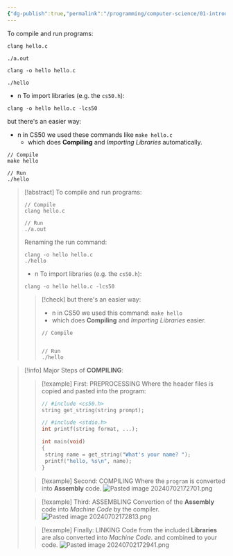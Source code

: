 ```yaml
---
{"dg-publish":true,"permalink":"/programming/computer-science/01-introduction/005-compiling/","tags":["computerscience","cs50","c_lang"]}
---
```


To compile and run programs:
```
clang hello.c

./a.out
```

```
clang -o hello hello.c

./hello
```

- n To import libraries (e.g. the `cs50.h`):
```
clang -o hello hello.c -lcs50
```

but there's an easier way:
- n in CS50 we used these commands like `make hello.c`
	- which does __Compiling__ and _Importing Libraries_ automatically.
```
// Compile
make hello

// Run
./hello
```


> [!abstract]
> To compile and run programs:
> ```
> // Compile
> clang hello.c
> 
> // Run
> ./a.out
> ```
> 
> Renaming the run command:
>  ```
>  clang -o hello hello.c
>  ./hello
>  ```
>  
>  - n To import libraries (e.g. the `cs50.h`):
> ```
> clang -o hello hello.c -lcs50
> ```
> 
>> [!check] but there's an easier way:
>> - n in CS50 we used this command: `make hello`
>> 	- which does __Compiling__ and _Importing Libraries_ easier.
>> ```
>> // Compile
>> 
>> 
>> // Run
>> ./hello
>> ```

> [!info] Major Steps of __COMPILING__:
> 
>> [!example] First: PREPROCESSING
>> Where the header files is copied and pasted into the program:
>> 
>> ```c
>> // #include <cs50.h>
>> string get_string(string prompt);
>> 
>> // #include <stdio.h>
>> int printf(string format, ...);
>> 
>> int main(void)
>> {
>> 	string name = get_string("What's your name? ");
>> 	printf("hello, %s\n", name);
>> }
>> ```
>
>
>> [!example] Second: COMPILING
>> Where the `program` is converted into __Assembly__ code.
>>  ![Pasted image 20240702172701.png](/img/user/PROGRAMMING/Computer%20Science/01%20Introduction/attachments/Pasted%20image%2020240702172701.png)
>
>
>> [!example] Third: ASSEMBLING
>> Convertion of the __Assembly__ code into _Machine Code_ by the compiler.
>> ![Pasted image 20240702172813.png](/img/user/PROGRAMMING/Computer%20Science/01%20Introduction/attachments/Pasted%20image%2020240702172813.png)
>
>
>> [!example] Finally: LINKING
>> Code from the included __Libraries__ are also converted into _Machine Code_.
>> 	and combined to your code.
>> ![Pasted image 20240702172941.png](/img/user/PROGRAMMING/Computer%20Science/01%20Introduction/attachments/Pasted%20image%2020240702172941.png)
>
>
